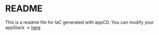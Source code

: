 # README
This is a readme file for IaC generated with appCD.
You can modify your appStack -> [here](http://cloud.stackgen.com/appstacks/4a5ee074-6c23-48e6-aede-801c2fd70f2a)
